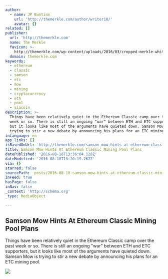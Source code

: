 ```yaml
---
author:
  - name: JP Buntinx
    url: 'http://themerkle.com/author/writer10/'
    avatar: {}
related: []
publisher:
  url: 'http://themerkle.com'
  name: The Merkle
  favicon: >-
    http://themerkle.com/wp-content/uploads/2016/03/cropped-merkle-white-1-192x192.png
  domain: themerkle.com
keywords:
  - ethereum
  - classic
  - samson
  - etc
  - mow
  - mining
  - cryptocurrency
  - eth
  - pool
  - siacoin
description: >-
  Things have been relatively quiet in the Ethereum Classic camp over the past
  week or so. There is still an ongoing "war" between ETH and ETC supporters,
  but it looks like most of the arguments have quieted down. Samson Mow is
  trying to stir a new debate by announcing his plans for an ETC mining pool.
inLanguage: en
app_links: []
isBasedOnUrl: 'http://themerkle.com/samson-mow-hints-at-ethereum-classic-mining-pool-plans/'
title: Samson Mow Hints At Ethereum Classic Mining Pool Plans
datePublished: '2016-08-18T13:36:04.128Z'
dateModified: '2016-08-18T13:20:19.262Z'
via: {}
starred: false
sourcePath: _posts/2016-08-18-samson-mow-hints-at-ethereum-classic-mining-pool-plans.md
inFeed: true
hasPage: false
inNav: false
_context: 'http://schema.org'
_type: MediaObject

---
```

<article style=""><h1>Samson Mow Hints At Ethereum Classic Mining Pool Plans</h1><p>Things have been relatively quiet in the Ethereum Classic camp over the past week or so. There is still an ongoing "war" between ETH and ETC supporters, but it looks like most of the arguments have quieted down. Samson Mow is trying to stir a new debate by announcing his plans for an ETC mining pool.</p><img src="http://themerkle.com/wp-content/uploads/2016/08/shutterstock_315858470.jpg" /></article>